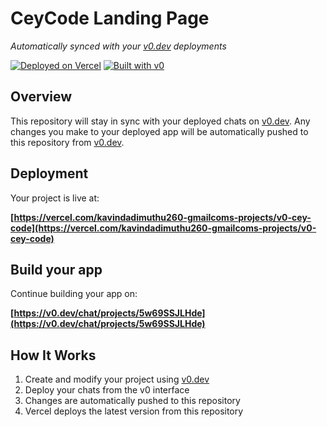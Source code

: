 # CeyCode Landing Page

*Automatically synced with your [v0.dev](https://v0.dev) deployments*

[![Deployed on Vercel](https://img.shields.io/badge/Deployed%20on-Vercel-black?style=for-the-badge&logo=vercel)](https://vercel.com/kavindadimuthu260-gmailcoms-projects/v0-cey-code)
[![Built with v0](https://img.shields.io/badge/Built%20with-v0.dev-black?style=for-the-badge)](https://v0.dev/chat/projects/5w69SSJLHde)

## Overview

This repository will stay in sync with your deployed chats on [v0.dev](https://v0.dev).
Any changes you make to your deployed app will be automatically pushed to this repository from [v0.dev](https://v0.dev).

## Deployment

Your project is live at:

**[https://vercel.com/kavindadimuthu260-gmailcoms-projects/v0-cey-code](https://vercel.com/kavindadimuthu260-gmailcoms-projects/v0-cey-code)**

## Build your app

Continue building your app on:

**[https://v0.dev/chat/projects/5w69SSJLHde](https://v0.dev/chat/projects/5w69SSJLHde)**

## How It Works

1. Create and modify your project using [v0.dev](https://v0.dev)
2. Deploy your chats from the v0 interface
3. Changes are automatically pushed to this repository
4. Vercel deploys the latest version from this repository